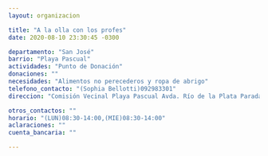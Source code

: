 ```yaml
---
layout: organizacion

title: "A la olla con los profes"
date: 2020-08-10 23:30:45 -0300

departamento: "San José"
barrio: "Playa Pascual"
actividades: "Punto de Donación"
donaciones: ""
necesidades: "Alimentos no perecederos y ropa de abrigo"
telefono_contacto: "(Sophia Bellotti)092983301"
direccion: "Comisión Vecinal Playa Pascual Avda. Río de la Plata Parada 3"

otros_contactos: ""
horario: "(LUN)08:30-14:00,(MIE)08:30-14:00"
aclaraciones: ""
cuenta_bancaria: ""

---
```

